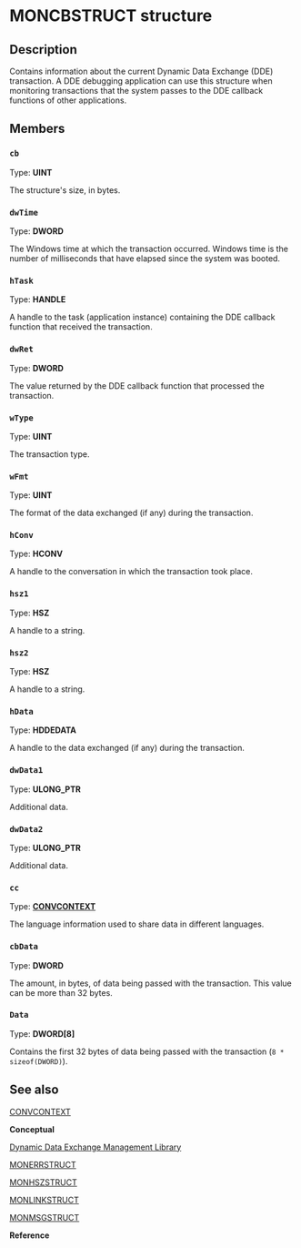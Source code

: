 # MONCBSTRUCT structure

## Description

Contains information about the current Dynamic Data Exchange (DDE) transaction. A DDE debugging application can use this structure when monitoring transactions that the system passes to the DDE callback functions of other applications.

## Members

### `cb`

Type: **UINT**

The structure's size, in bytes.

### `dwTime`

Type: **DWORD**

The Windows time at which the transaction occurred. Windows time is the number of milliseconds that have elapsed since the system was booted.

### `hTask`

Type: **HANDLE**

A handle to the task (application instance) containing the DDE callback function that received the transaction.

### `dwRet`

Type: **DWORD**

The value returned by the DDE callback function that processed the transaction.

### `wType`

Type: **UINT**

The transaction type.

### `wFmt`

Type: **UINT**

The format of the data exchanged (if any) during the transaction.

### `hConv`

Type: **HCONV**

A handle to the conversation in which the transaction took place.

### `hsz1`

Type: **HSZ**

A handle to a string.

### `hsz2`

Type: **HSZ**

A handle to a string.

### `hData`

Type: **HDDEDATA**

A handle to the data exchanged (if any) during the transaction.

### `dwData1`

Type: **ULONG_PTR**

Additional data.

### `dwData2`

Type: **ULONG_PTR**

Additional data.

### `cc`

Type: **[CONVCONTEXT](https://learn.microsoft.com/windows/desktop/api/ddeml/ns-ddeml-convcontext)**

The language information used to share data in different languages.

### `cbData`

Type: **DWORD**

The amount, in bytes, of data being passed with the transaction. This value can be more than 32 bytes.

### `Data`

Type: **DWORD[8]**

Contains the first 32 bytes of data being passed with the transaction (`8 * sizeof(DWORD)`).

## See also

[CONVCONTEXT](https://learn.microsoft.com/windows/desktop/api/ddeml/ns-ddeml-convcontext)

**Conceptual**

[Dynamic Data Exchange Management Library](https://learn.microsoft.com/windows/desktop/dataxchg/dynamic-data-exchange-management-library)

[MONERRSTRUCT](https://learn.microsoft.com/windows/desktop/api/ddeml/ns-ddeml-monerrstruct)

[MONHSZSTRUCT](https://learn.microsoft.com/windows/desktop/api/ddeml/ns-ddeml-monhszstructa)

[MONLINKSTRUCT](https://learn.microsoft.com/windows/desktop/api/ddeml/ns-ddeml-monlinkstruct)

[MONMSGSTRUCT](https://learn.microsoft.com/windows/desktop/api/ddeml/ns-ddeml-monmsgstruct)

**Reference**